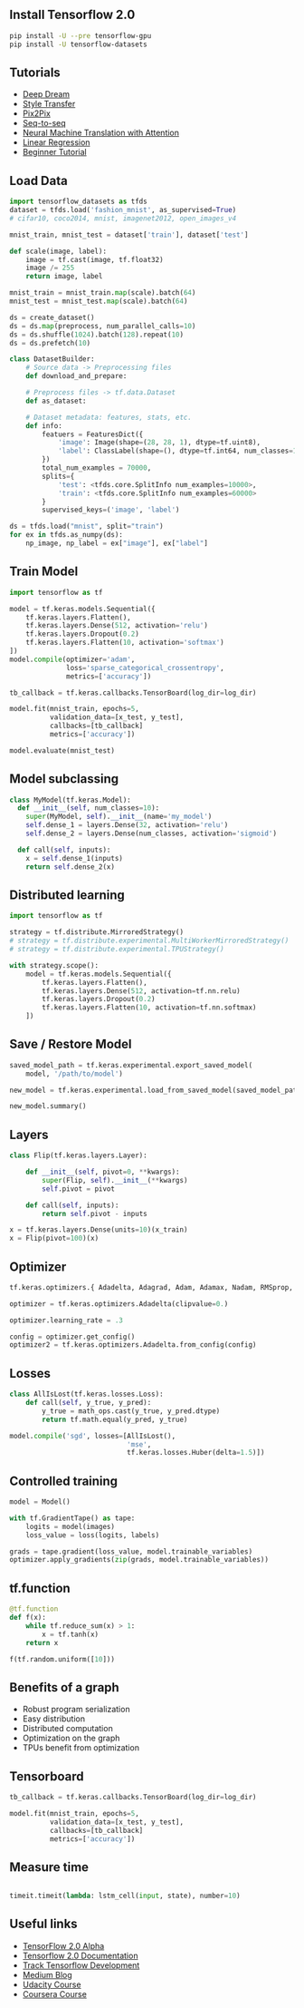 
## Install Tensorflow 2.0
```bash
pip install -U --pre tensorflow-gpu
pip install -U tensorflow-datasets
```

## Tutorials

* [Deep Dream](bit.ly/mini-dream)
* [Style Transfer](tensorflow.org/alpha/tutorials/generative/style_transfer)
* [Pix2Pix](tensorflow.org/alpha/tutorials/generative/pix2pix)
* [Seq-to-seq](bit.ly/mini-nmt)
* [Neural Machine Translation with Attention](tensorflow.org/alpha/tutorials/text/nmt_with_attention)
* [Linear Regression](bit.ly/tf-linear)
* [Beginner Tutorial](tensorflow.org/alpha/tutorials/quickstart/beginner)

## Load Data

```python
import tensorflow_datasets as tfds
dataset = tfds.load('fashion_mnist', as_supervised=True)
# cifar10, coco2014, mnist, imagenet2012, open_images_v4

mnist_train, mnist_test = dataset['train'], dataset['test']

def scale(image, label):
    image = tf.cast(image, tf.float32)
    image /= 255
    return image, label

mnist_train = mnist_train.map(scale).batch(64)
mnist_test = mnist_test.map(scale).batch(64)
```

```python
ds = create_dataset()
ds = ds.map(preprocess, num_parallel_calls=10)
ds = ds.shuffle(1024).batch(128).repeat(10)
ds = ds.prefetch(10)
```

```python
class DatasetBuilder:
    # Source data -> Preprocessing files
    def download_and_prepare:

    # Preprocess files -> tf.data.Dataset
    def as_dataset:

    # Dataset metadata: features, stats, etc.
    def info:
        featuers = FeaturesDict({
            'image': Image(shape=(28, 28, 1), dtype=tf.uint8),
            'label': ClassLabel(shape=(), dtype=tf.int64, num_classes=10)
        })
        total_num_examples = 70000,
        splits={
            'test': <tfds.core.SplitInfo num_examples=10000>,
            'train': <tfds.core.SplitInfo num_examples=60000>
        }
        supervised_keys=('image', 'label')
```

```python
ds = tfds.load("mnist", split="train")
for ex in tfds.as_numpy(ds):
    np_image, np_label = ex["image"], ex["label"]
```

## Train Model

```python
import tensorflow as tf

model = tf.keras.models.Sequential({
    tf.keras.layers.Flatten(),
    tf.keras.layers.Dense(512, activation='relu')
    tf.keras.layers.Dropout(0.2)
    tf.keras.layers.Flatten(10, activation='softmax')
])
model.compile(optimizer='adam',
              loss='sparse_categorical_crossentropy',
              metrics=['accuracy'])

tb_callback = tf.keras.callbacks.TensorBoard(log_dir=log_dir)

model.fit(mnist_train, epochs=5,
          validation_data=[x_test, y_test],
          callbacks=[tb_callback]
          metrics=['accuracy'])

model.evaluate(mnist_test)
```

## Model subclassing
```python
class MyModel(tf.keras.Model):
  def __init__(self, num_classes=10):
  	super(MyModel, self).__init__(name='my_model')
  	self.dense_1 = layers.Dense(32, activation='relu')
  	self.dense_2 = layers.Dense(num_classes, activation='sigmoid')

  def call(self, inputs):
  	x = self.dense_1(inputs)
  	return self.dense_2(x)
```

## Distributed learning
```python
import tensorflow as tf

strategy = tf.distribute.MirroredStrategy()
# strategy = tf.distribute.experimental.MultiWorkerMirroredStrategy()
# strategy = tf.distribute.experimental.TPUStrategy()

with strategy.scope():
    model = tf.keras.models.Sequential({
        tf.keras.layers.Flatten(),
        tf.keras.layers.Dense(512, activation=tf.nn.relu)
        tf.keras.layers.Dropout(0.2)
        tf.keras.layers.Flatten(10, activation=tf.nn.softmax)
    ])
```

## Save / Restore Model

```python
saved_model_path = tf.keras.experimental.export_saved_model(
    model, '/path/to/model')

new_model = tf.keras.experimental.load_from_saved_model(saved_model_path)

new_model.summary()
```

## Layers

```python
class Flip(tf.keras.layers.Layer):

    def __init__(self, pivot=0, **kwargs):
        super(Flip, self).__init__(**kwargs)
        self.pivot = pivot

    def call(self, inputs):
        return self.pivot - inputs

x = tf.keras.layers.Dense(units=10)(x_train)
x = Flip(pivot=100)(x)
```

## Optimizer
```python
tf.keras.optimizers.{ Adadelta, Adagrad, Adam, Adamax, Nadam, RMSprop, SGD }

optimizer = tf.keras.optimizers.Adadelta(clipvalue=0.)

optimizer.learning_rate = .3

config = optimizer.get_config()
optimizer2 = tf.keras.optimizers.Adadelta.from_config(config)
```

## Losses
```python
class AllIsLost(tf.keras.losses.Loss):
    def call(self, y_true, y_pred):
        y_true = math_ops.cast(y_true, y_pred.dtype)
        return tf.math.equal(y_pred, y_true)

model.compile('sgd', losses=[AllIsLost(),
                             'mse',
                             tf.keras.losses.Huber(delta=1.5)])
```

## Controlled training

```python
model = Model()

with tf.GradientTape() as tape:
	logits = model(images)
	loss_value = loss(logits, labels)

grads = tape.gradient(loss_value, model.trainable_variables)
optimizer.apply_gradients(zip(grads, model.trainable_variables))
```

## tf.function
```python
@tf.function
def f(x):
    while tf.reduce_sum(x) > 1:
        x = tf.tanh(x)
    return x

f(tf.random.uniform([10]))
```

## Benefits of a graph

* Robust program serialization
* Easy distribution
* Distributed computation
* Optimization on the graph
* TPUs benefit from optimization

## Tensorboard

```python
tb_callback = tf.keras.callbacks.TensorBoard(log_dir=log_dir)

model.fit(mnist_train, epochs=5,
          validation_data=[x_test, y_test],
          callbacks=[tb_callback]
          metrics=['accuracy'])
```

## Measure time
```python

timeit.timeit(lambda: lstm_cell(input, state), number=10)
```


## Useful links
* [TensorFlow 2.0 Alpha](https://www.tensorflow.org/alpha)
* [Tensorflow 2.0 Documentation](https://www.tensorflow.org/r2.0)
* [Track Tensorflow Development](https://www.github.com/orgs/tensorflow/projects/4)
* [Medium Blog](https://medium.com/tensorflow)
* [Udacity Course](https://www.udacity.com/tensorflow)
* [Coursera Course](https://www.coursera.org/learn/introduction-tensorflow)
